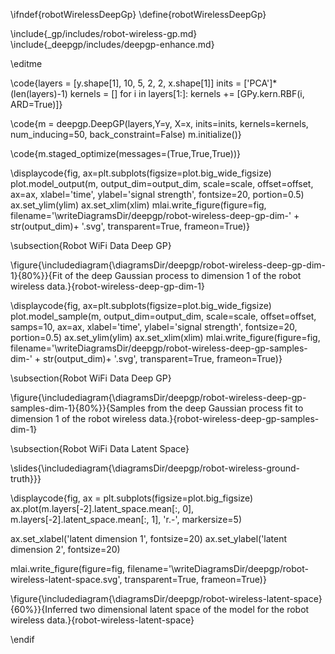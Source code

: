 \ifndef{robotWirelessDeepGp}
\define{robotWirelessDeepGp}

\include{_gp/includes/robot-wireless-gp.md}
\include{_deepgp/includes/deepgp-enhance.md}

\editme

\code{layers = [y.shape[1], 10, 5, 2, 2, x.shape[1]]
inits = ['PCA']*(len(layers)-1)
kernels = []
for i in layers[1:]:
    kernels += [GPy.kern.RBF(i, ARD=True)]}
	
\code{m = deepgp.DeepGP(layers,Y=y, X=x, inits=inits, 
                  kernels=kernels,
                  num_inducing=50, back_constraint=False)
m.initialize()}

\code{m.staged_optimize(messages=(True,True,True))}

\displaycode{fig, ax=plt.subplots(figsize=plot.big_wide_figsize)
plot.model_output(m, output_dim=output_dim, scale=scale, offset=offset, ax=ax, 
                  xlabel='time', ylabel='signal strength', fontsize=20, portion=0.5)
ax.set_ylim(ylim)
ax.set_xlim(xlim)
mlai.write_figure(figure=fig, filename='\writeDiagramsDir/deepgp/robot-wireless-deep-gp-dim-' + str(output_dim)+ '.svg', 
                  transparent=True, frameon=True)}
				  
\subsection{Robot WiFi Data Deep GP}

\figure{\includediagram{\diagramsDir/deepgp/robot-wireless-deep-gp-dim-1}{80%}}{Fit of the deep Gaussian process to dimension 1 of the robot wireless data.}{robot-wireless-deep-gp-dim-1}

\displaycode{fig, ax=plt.subplots(figsize=plot.big_wide_figsize)
plot.model_sample(m, output_dim=output_dim, scale=scale, offset=offset, samps=10, ax=ax,
                  xlabel='time', ylabel='signal strength', fontsize=20, portion=0.5)
ax.set_ylim(ylim)
ax.set_xlim(xlim)
mlai.write_figure(figure=fig, filename='\writeDiagramsDir/deepgp/robot-wireless-deep-gp-samples-dim-' + str(output_dim)+ '.svg', 
                  transparent=True, frameon=True)}

\subsection{Robot WiFi Data Deep GP}

\figure{\includediagram{\diagramsDir/deepgp/robot-wireless-deep-gp-samples-dim-1}{80%}}{Samples from the deep Gaussian process fit to dimension 1 of the robot wireless data.}{robot-wireless-deep-gp-samples-dim-1}

\subsection{Robot WiFi Data Latent Space}

\slides{\includediagram{\diagramsDir/deepgp/robot-wireless-ground-truth}}}

\displaycode{fig, ax = plt.subplots(figsize=plot.big_figsize)
ax.plot(m.layers[-2].latent_space.mean[:, 0], 
        m.layers[-2].latent_space.mean[:, 1], 
        'r.-', markersize=5)

ax.set_xlabel('latent dimension 1', fontsize=20)
ax.set_ylabel('latent dimension 2', fontsize=20)

mlai.write_figure(figure=fig, filename='\writeDiagramsDir/deepgp/robot-wireless-latent-space.svg', 
            transparent=True, frameon=True)}
			
\figure{\includediagram{\diagramsDir/deepgp/robot-wireless-latent-space}{60%}}{Inferred two dimensional latent space of the model for the robot wireless data.}{robot-wireless-latent-space}


\endif
